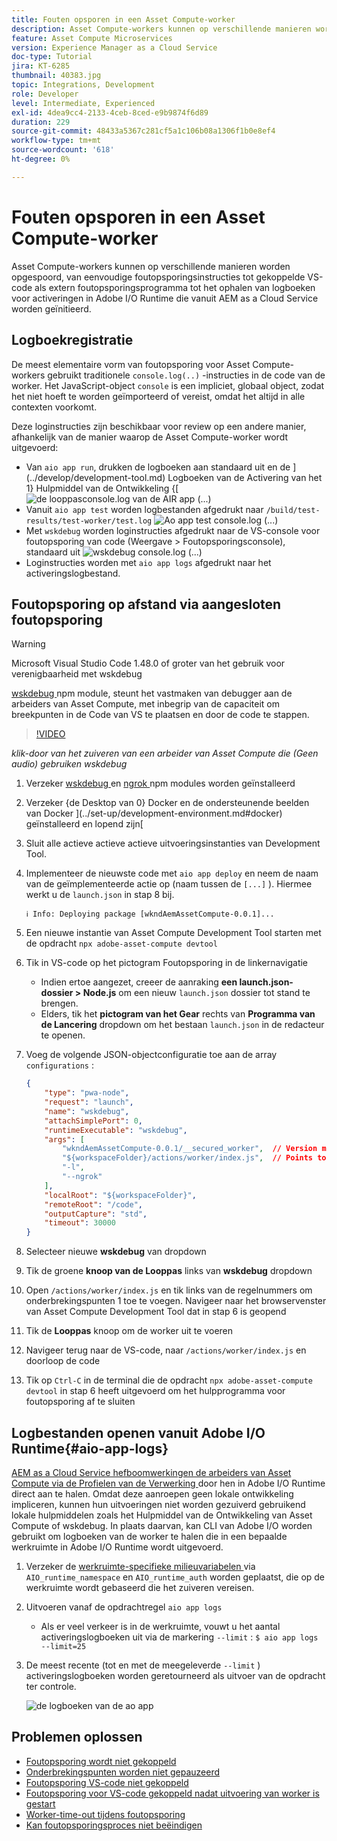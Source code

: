 ```yaml
---
title: Fouten opsporen in een Asset Compute-worker
description: Asset Compute-workers kunnen op verschillende manieren worden opgespoord, van eenvoudige foutopsporingsinstructies tot gekoppelde VS-code als extern foutopsporingsprogramma tot het ophalen van logboeken voor activeringen in Adobe I/O Runtime die vanuit AEM as a Cloud Service worden geïnitieerd.
feature: Asset Compute Microservices
version: Experience Manager as a Cloud Service
doc-type: Tutorial
jira: KT-6285
thumbnail: 40383.jpg
topic: Integrations, Development
role: Developer
level: Intermediate, Experienced
exl-id: 4dea9cc4-2133-4ceb-8ced-e9b9874f6d89
duration: 229
source-git-commit: 48433a5367c281cf5a1c106b08a1306f1b0e8ef4
workflow-type: tm+mt
source-wordcount: '618'
ht-degree: 0%

---
```


# Fouten opsporen in een Asset Compute-worker

Asset Compute-workers kunnen op verschillende manieren worden opgespoord, van eenvoudige foutopsporingsinstructies tot gekoppelde VS-code als extern foutopsporingsprogramma tot het ophalen van logboeken voor activeringen in Adobe I/O Runtime die vanuit AEM as a Cloud Service worden geïnitieerd.

## Logboekregistratie

De meest elementaire vorm van foutopsporing voor Asset Compute-workers gebruikt traditionele `console.log(..)` -instructies in de code van de worker. Het JavaScript-object `console` is een impliciet, globaal object, zodat het niet hoeft te worden geïmporteerd of vereist, omdat het altijd in alle contexten voorkomt.

Deze loginstructies zijn beschikbaar voor review op een andere manier, afhankelijk van de manier waarop de Asset Compute-worker wordt uitgevoerd:

+ Van `aio app run`, drukken de logboeken aan standaard uit en de ](../develop/development-tool.md) Logboeken van de Activering van het 1} Hulpmiddel van de Ontwikkeling {[
  ![ de looppasconsole.log van de AIR app (...) ](./assets/debug/console-log__aio-app-run.png)
+ Vanuit `aio app test` worden logbestanden afgedrukt naar `/build/test-results/test-worker/test.log`
  ![ Ao app test console.log (...) ](./assets/debug/console-log__aio-app-test.png)
+ Met `wskdebug` worden loginstructies afgedrukt naar de VS-console voor foutopsporing van code (Weergave > Foutopsporingsconsole), standaard uit
  ![ wskdebug console.log (...) ](./assets/debug/console-log__wskdebug.png)
+ Loginstructies worden met `aio app logs` afgedrukt naar het activeringslogbestand.

## Foutopsporing op afstand via aangesloten foutopsporing

>[!WARNING]
>
>Microsoft Visual Studio Code 1.48.0 of groter van het gebruik voor verenigbaarheid met wskdebug

[ wskdebug ](https://www.npmjs.com/package/@openwhisk/wskdebug) npm module, steunt het vastmaken van debugger aan de arbeiders van Asset Compute, met inbegrip van de capaciteit om breekpunten in de Code van VS te plaatsen en door de code te stappen.

>[!VIDEO](https://video.tv.adobe.com/v/40383?quality=12&learn=on)

_klik-door van het zuiveren van een arbeider van Asset Compute die (Geen audio) gebruiken wskdebug_

1. Verzeker [ wskdebug ](../set-up/development-environment.md#wskdebug) en [ ngrok ](../set-up/development-environment.md#ngork) npm modules worden geïnstalleerd
1. Verzeker {de Desktop van 0} Docker en de ondersteunende beelden van Docker ](../set-up/development-environment.md#docker) geïnstalleerd en lopend zijn[
1. Sluit alle actieve actieve actieve uitvoeringsinstanties van Development Tool.
1. Implementeer de nieuwste code met `aio app deploy` en neem de naam van de geïmplementeerde actie op (naam tussen de `[...]` ). Hiermee werkt u de `launch.json` in stap 8 bij.

   ```
   ℹ Info: Deploying package [wkndAemAssetCompute-0.0.1]...
   ```


1. Een nieuwe instantie van Asset Compute Development Tool starten met de opdracht `npx adobe-asset-compute devtool`
1. Tik in VS-code op het pictogram Foutopsporing in de linkernavigatie
   + Indien ertoe aangezet, creeer de aanraking __een launch.json- dossier > Node.js__ om een nieuw `launch.json` dossier tot stand te brengen.
   + Elders, tik het __pictogram van het Gear__ rechts van __Programma van de Lancering__ dropdown om het bestaan `launch.json` in de redacteur te openen.
1. Voeg de volgende JSON-objectconfiguratie toe aan de array `configurations` :

   ```json
   {
       "type": "pwa-node",
       "request": "launch",
       "name": "wskdebug",
       "attachSimplePort": 0,
       "runtimeExecutable": "wskdebug",
       "args": [
           "wkndAemAssetCompute-0.0.1/__secured_worker",  // Version must match your Asset Compute worker's version
           "${workspaceFolder}/actions/worker/index.js",  // Points to your worker
           "-l",
           "--ngrok"
       ],
       "localRoot": "${workspaceFolder}",
       "remoteRoot": "/code",
       "outputCapture": "std",
       "timeout": 30000
   }
   ```

1. Selecteer nieuwe __wskdebug__ van dropdown
1. Tik de groene __knoop van de Looppas__ links van __wskdebug__ dropdown
1. Open `/actions/worker/index.js` en tik links van de regelnummers om onderbrekingspunten 1 toe te voegen. Navigeer naar het browservenster van Asset Compute Development Tool dat in stap 6 is geopend
1. Tik de __Looppas__ knoop om de worker uit te voeren
1. Navigeer terug naar de VS-code, naar `/actions/worker/index.js` en doorloop de code
1. Tik op `Ctrl-C` in de terminal die de opdracht `npx adobe-asset-compute devtool` in stap 6 heeft uitgevoerd om het hulpprogramma voor foutopsporing af te sluiten

## Logbestanden openen vanuit Adobe I/O Runtime{#aio-app-logs}

[ AEM as a Cloud Service hefboomwerkingen de arbeiders van Asset Compute via de Profielen van de Verwerking ](../deploy/processing-profiles.md) door hen in Adobe I/O Runtime direct aan te halen. Omdat deze aanroepen geen lokale ontwikkeling impliceren, kunnen hun uitvoeringen niet worden gezuiverd gebruikend lokale hulpmiddelen zoals het Hulpmiddel van de Ontwikkeling van Asset Compute of wskdebug. In plaats daarvan, kan CLI van Adobe I/O worden gebruikt om logboeken van de worker te halen die in een bepaalde werkruimte in Adobe I/O Runtime wordt uitgevoerd.

1. Verzeker de [ werkruimte-specifieke milieuvariabelen ](../deploy/runtime.md) via `AIO_runtime_namespace` en `AIO_runtime_auth` worden geplaatst, die op de werkruimte wordt gebaseerd die het zuiveren vereisen.
1. Uitvoeren vanaf de opdrachtregel `aio app logs`
   + Als er veel verkeer is in de werkruimte, vouwt u het aantal activeringslogboeken uit via de markering `--limit` :
     `$ aio app logs --limit=25`
1. De meest recente (tot en met de meegeleverde `--limit` ) activeringslogboeken worden geretourneerd als uitvoer van de opdracht ter controle.

   ![ de logboeken van de ao app ](./assets/debug/aio-app-logs.png)

## Problemen oplossen

+ [Foutopsporing wordt niet gekoppeld](../troubleshooting.md#debugger-does-not-attach)
+ [Onderbrekingspunten worden niet gepauzeerd](../troubleshooting.md#breakpoints-no-pausing)
+ [Foutopsporing VS-code niet gekoppeld](../troubleshooting.md#vs-code-debugger-not-attached)
+ [Foutopsporing voor VS-code gekoppeld nadat uitvoering van worker is gestart](../troubleshooting.md#vs-code-debugger-attached-after-worker-execution-began)
+ [Worker-time-out tijdens foutopsporing](../troubleshooting.md#worker-times-out-while-debugging)
+ [Kan foutopsporingsproces niet beëindigen](../troubleshooting.md#cannot-terminate-debugger-process)
